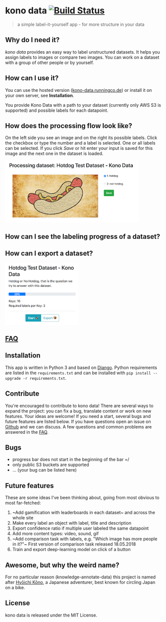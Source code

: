 kono data [![Build Status](https://travis-ci.com/hellno/kono_data.svg?branch=master)](https://travis-ci.com/hellno/kono_data) 
===========
> a simple label-it-yourself app - for more structure in your data

## Why do I need it?
_kono data_ provides an easy way to label unstructured datasets.
It helps you assign labels to images or compare two images.
You can work on a dataset with a group of other people or by yourself.

## How can I use it?
You can use the hosted version ([kono-data.runningco.de](https://kono-data.runningco.de/)) or install it on your own server, see <b>Installation</b>.

You provide Kono Data with a path to your dataset (currently only AWS S3 is supported) and possible labels for each datapoint.

## How does the processing flow look like?
On the left side you see an image and on the right its possible labels.
Click the checkbox or type the number and a label is selected.
One or all labels can be selected. If you click _Save_ or hit enter your input is saved for this image and the next one in the dataset is loaded.

<img src="docs/img/label_hotdog.png" alt="" style="height:200px;" />

## How can I see the labeling progress of a dataset?
## How can I export a dataset?
<img src="docs/img/export_hotdog.png" alt="" style="height:200px;" />

## [FAQ](FAQ.md)
  
## Installation
This app is written in Python 3 and based on [Django](https://www.djangoproject.com/).
Python requirements are listed in the ```requirements.txt``` and can be installed with ```pip install --upgrade -r requirements.txt```. 

## Contribute
You're encouraged to contribute to kono data! 
There are several ways to expand the project: you can fix a bug, translate content or work on new features. Your ideas are welcome! If you need a start, several bugs and future features are listed below. If you have questions open an issue on [Github](https://github.com/hellno/KonoData/issues) and we can discuss. A few questions and common problems are answered in the [FAQ](FAQ.md).

## Bugs
- progress bar does not start in the beginning of the bar =/
- only public S3 buckets are supported
- ... (your bug can be listed here)

## Future features
These are some ideas I've been thinking about, going from most obvious to most far-fetched:

1. ~Add gamification with leaderboards in each dataset~ and across the whole site
2. Make every label an object with label, title and description
3. Export confidence ratio if multiple user labeled the same datapoint
4. Add more content types: video, sound, gif
5. ~Add comparison task with labels, e.g. "Which image has more people in it?"~  First version of comparison task released 18.05.2018
6. Train and export deep-learning model on click of a button

## Awesome, but why the weird name?
For no particular reason (knowledge-annotate-data) this project is named after [Hyōichi Kōno](https://en.wikipedia.org/wiki/Hy%C5%8Dichi_K%C5%8Dno), a Japanese adventurer, best known for circling Japan on a bike.

## License
kono data is released under the MIT License.
